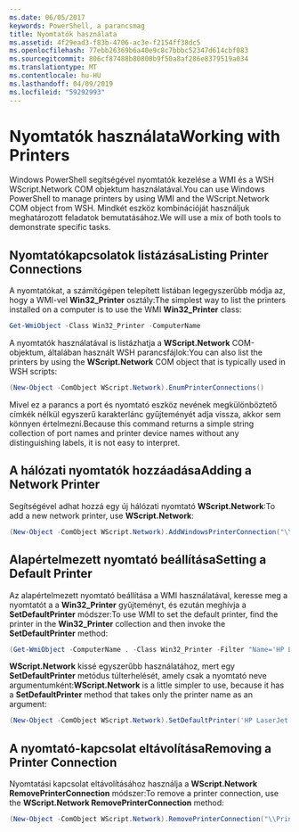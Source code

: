 ```yaml
---
ms.date: 06/05/2017
keywords: PowerShell, a parancsmag
title: Nyomtatók használata
ms.assetid: 4f29ead3-f83b-4706-ac3e-f2154ff38dc5
ms.openlocfilehash: 77ebb26369b6a40e9c8c7bbbc52347d614cbf083
ms.sourcegitcommit: 806cf87488b80800b9f50a8af286e8379519a034
ms.translationtype: MT
ms.contentlocale: hu-HU
ms.lasthandoff: 04/09/2019
ms.locfileid: "59292993"
---
```

# <a name="working-with-printers"></a><span data-ttu-id="de7a5-103">Nyomtatók használata</span><span class="sxs-lookup"><span data-stu-id="de7a5-103">Working with Printers</span></span>

<span data-ttu-id="de7a5-104">Windows PowerShell segítségével nyomtatók kezelése a WMI és a WSH WScript.Network COM objektum használatával.</span><span class="sxs-lookup"><span data-stu-id="de7a5-104">You can use Windows PowerShell to manage printers by using WMI and the WScript.Network COM object from WSH.</span></span> <span data-ttu-id="de7a5-105">Mindkét eszköz kombinációját használjuk meghatározott feladatok bemutatásához.</span><span class="sxs-lookup"><span data-stu-id="de7a5-105">We will use a mix of both tools to demonstrate specific tasks.</span></span>

## <a name="listing-printer-connections"></a><span data-ttu-id="de7a5-106">Nyomtatókapcsolatok listázása</span><span class="sxs-lookup"><span data-stu-id="de7a5-106">Listing Printer Connections</span></span>

<span data-ttu-id="de7a5-107">A nyomtatókat, a számítógépen telepített listában legegyszerűbb módja az, hogy a WMI-vel **Win32_Printer** osztály:</span><span class="sxs-lookup"><span data-stu-id="de7a5-107">The simplest way to list the printers installed on a computer is to use the WMI **Win32_Printer** class:</span></span>

```powershell
Get-WmiObject -Class Win32_Printer -ComputerName
```

<span data-ttu-id="de7a5-108">A nyomtatók használatával is listázhatja a **WScript.Network** COM-objektum, általában használt WSH parancsfájlok:</span><span class="sxs-lookup"><span data-stu-id="de7a5-108">You can also list the printers by using the **WScript.Network** COM object that is typically used in WSH scripts:</span></span>

```powershell
(New-Object -ComObject WScript.Network).EnumPrinterConnections()
```

<span data-ttu-id="de7a5-109">Mivel ez a parancs a port és nyomtató eszköz nevének megkülönböztető címkék nélkül egyszerű karakterlánc gyűjteményét adja vissza, akkor sem könnyen értelmezni.</span><span class="sxs-lookup"><span data-stu-id="de7a5-109">Because this command returns a simple string collection of port names and printer device names without any distinguishing labels, it is not easy to interpret.</span></span>

## <a name="adding-a-network-printer"></a><span data-ttu-id="de7a5-110">A hálózati nyomtatók hozzáadása</span><span class="sxs-lookup"><span data-stu-id="de7a5-110">Adding a Network Printer</span></span>

<span data-ttu-id="de7a5-111">Segítségével adhat hozzá egy új hálózati nyomtató **WScript.Network**:</span><span class="sxs-lookup"><span data-stu-id="de7a5-111">To add a new network printer, use **WScript.Network**:</span></span>

```powershell
(New-Object -ComObject WScript.Network).AddWindowsPrinterConnection("\\Printserver01\Xerox5")
```

## <a name="setting-a-default-printer"></a><span data-ttu-id="de7a5-112">Alapértelmezett nyomtató beállítása</span><span class="sxs-lookup"><span data-stu-id="de7a5-112">Setting a Default Printer</span></span>

<span data-ttu-id="de7a5-113">Az alapértelmezett nyomtató beállítása a WMI használatával, keresse meg a nyomtatót a a **Win32_Printer** gyűjteményt, és ezután meghívja a **SetDefaultPrinter** módszer:</span><span class="sxs-lookup"><span data-stu-id="de7a5-113">To use WMI to set the default printer, find the printer in the **Win32_Printer** collection and then invoke the **SetDefaultPrinter** method:</span></span>

```powershell
(Get-WmiObject -ComputerName . -Class Win32_Printer -Filter "Name='HP LaserJet 5Si'").SetDefaultPrinter()
```

<span data-ttu-id="de7a5-114">**WScript.Network** kissé egyszerűbb használatához, mert egy **SetDefaultPrinter** metódus túlterhelését, amely csak a nyomtató neve argumentumként:</span><span class="sxs-lookup"><span data-stu-id="de7a5-114">**WScript.Network** is a little simpler to use, because it has a **SetDefaultPrinter** method that takes only the printer name as an argument:</span></span>

```powershell
(New-Object -ComObject WScript.Network).SetDefaultPrinter('HP LaserJet 5Si')
```

## <a name="removing-a-printer-connection"></a><span data-ttu-id="de7a5-115">A nyomtató-kapcsolat eltávolítása</span><span class="sxs-lookup"><span data-stu-id="de7a5-115">Removing a Printer Connection</span></span>

<span data-ttu-id="de7a5-116">Nyomtatási kapcsolat eltávolításához használja a **WScript.Network RemovePrinterConnection** módszer:</span><span class="sxs-lookup"><span data-stu-id="de7a5-116">To remove a printer connection, use the **WScript.Network RemovePrinterConnection** method:</span></span>

```powershell
(New-Object -ComObject WScript.Network).RemovePrinterConnection("\\Printserver01\Xerox5")
```